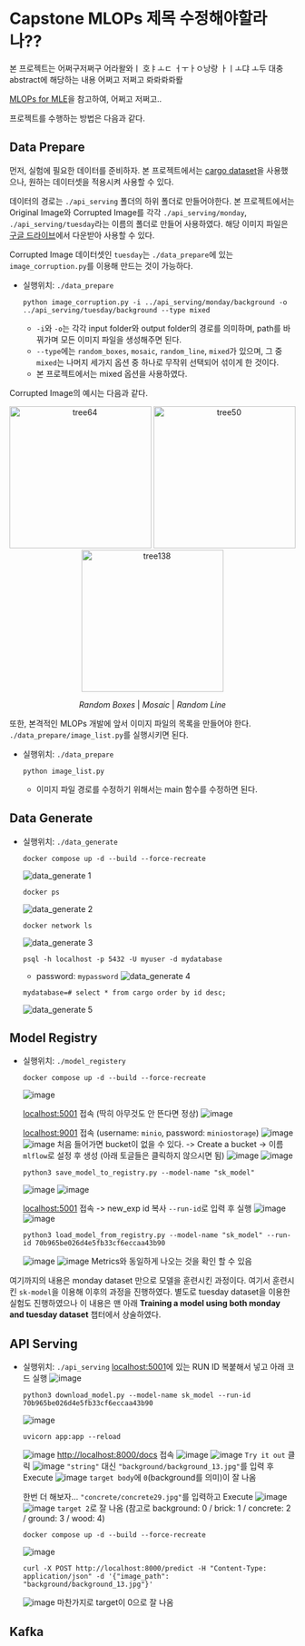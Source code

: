 # Capstone MLOPs 제목 수정해야할라나??
본 프로젝트는 어쩌구저쩌구 어라왈와ㅣ 호ㅑㅗㄷ ㅓㅜㅏㅇ낭랑 ㅏㅣㅗ댜 ㅗ두 대충 abstract에 해당하는 내용 어쩌고 저쩌고 롸롸롸롸뢀 


[MLOPs for MLE](https://mlops-for-mle.github.io/tutorial/docs/intro)을 참고하여, 어쩌고 저쩌고..


프로젝트를 수행하는 방법은 다음과 같다.


## Data Prepare
먼저, 실험에 필요한 데이터를 준비하자. 본 프로젝트에서는 [cargo dataset](https://www.kaggle.com/datasets/morph1max/definition-of-cargo-transportation)을 사용했으나, 원하는 데이터셋을 적용시켜 사용할 수 있다.


데이터의 경로는 `./api_serving` 폴더의 하위 폴더로 만들어야한다. 본 프로젝트에서는 Original Image와 Corrupted Image를 각각 `./api_serving/monday`, `./api_serving/tuesday`라는 이름의 폴더로 만들어 사용하였다.
해당 이미지 파일은 [구글 드라이브]()에서 다운받아 사용할 수 있다.


Corrupted Image 데이터셋인 `tuesday`는 `./data_prepare`에 있는 `image_corruption.py`를 이용해 만드는 것이 가능하다.


* 실행위치: `./data_prepare`
  ```
  python image_corruption.py -i ../api_serving/monday/background -o ../api_serving/tuesday/background --type mixed
  ```
  - `-i`와 `-o`는 각각 input folder와 output folder의 경로를 의미하며, path를 바꿔가며 모든 이미지 파일을 생성해주면 된다.
  - `--type`에는 `random_boxes`, `mosaic`, `random_line`, `mixed`가 있으며, 그 중 `mixed`는 나머지 세가지 옵션 중 하나로 무작위 선택되어 섞이게 한 것이다.
  - 본 프로젝트에서는 mixed 옵션을 사용하였다.


Corrupted Image의 예시는 다음과 같다.
<p align="center">
  <img src="https://github.com/duneag2/capstone-mlops/assets/137387521/139c9714-47b2-4376-b743-ab26eae04046" alt="tree64" width="250"/>
  <img src="https://github.com/duneag2/capstone-mlops/assets/137387521/a8fd5493-a53a-414f-a7f8-cf8385898688" alt="tree50" width="250"/>
  <img src="https://github.com/duneag2/capstone-mlops/assets/137387521/0be9b07d-4c7e-4a12-9e8f-d92415aa0fbf" alt="tree138" width="250"/>
</p>

<p align="center">
  <em>Random Boxes</em> | <em>Mosaic</em> | <em>Random Line</em>
</p>


또한, 본격적인 MLOPs 개발에 앞서 이미지 파일의 목록을 만들어야 한다. `./data_prepare/image_list.py`를 실행시키면 된다.
* 실행위치: `./data_prepare`
  ```
  python image_list.py
  ```
  - 이미지 파일 경로를 수정하기 위해서는 main 함수를 수정하면 된다.


## Data Generate

* 실행위치: `./data_generate`
  ```
  docker compose up -d --build --force-recreate
  ```
  ![data_generate 1](https://www.notion.so/image/https%3A%2F%2Fprod-files-secure.s3.us-west-2.amazonaws.com%2F14519646-54d7-4a91-94c1-750beec3e8f9%2F310cbc04-24d5-4252-ab69-2bccab5ce52a%2FUntitled.png?table=block&id=c2d1c13f-5288-4e94-b274-bd89e4434816&spaceId=14519646-54d7-4a91-94c1-750beec3e8f9&width=2000&userId=54861078-d95f-4d03-8c5e-bd24b43177a5&cache=v2)
  ```
  docker ps
  ```
  ![data_generate 2](https://www.notion.so/image/https%3A%2F%2Fprod-files-secure.s3.us-west-2.amazonaws.com%2F14519646-54d7-4a91-94c1-750beec3e8f9%2F182f3996-5914-48f0-afe1-f792211a6381%2FUntitled.png?table=block&id=205f7aea-f48e-4161-a9de-53502d1738b3&spaceId=14519646-54d7-4a91-94c1-750beec3e8f9&width=2000&userId=54861078-d95f-4d03-8c5e-bd24b43177a5&cache=v2)
  ```
  docker network ls
  ```
  ![data_generate 3](https://www.notion.so/image/https%3A%2F%2Fprod-files-secure.s3.us-west-2.amazonaws.com%2F14519646-54d7-4a91-94c1-750beec3e8f9%2Ff37631c4-a691-461c-a8a9-4a2658a2fa6c%2FUntitled.png?table=block&id=f3a50026-d3b0-44cb-8da9-166a83f1f533&spaceId=14519646-54d7-4a91-94c1-750beec3e8f9&width=2000&userId=54861078-d95f-4d03-8c5e-bd24b43177a5&cache=v2)
  ```
  psql -h localhost -p 5432 -U myuser -d mydatabase
  ```
  - password: `mypassword`
  ![data_generate 4](https://www.notion.so/image/https%3A%2F%2Fprod-files-secure.s3.us-west-2.amazonaws.com%2F14519646-54d7-4a91-94c1-750beec3e8f9%2Ffc4844d8-ee00-482a-a277-19378993a49e%2FUntitled.png?table=block&id=14004eb0-7ee3-4ea0-867f-d7071b7d0dbd&spaceId=14519646-54d7-4a91-94c1-750beec3e8f9&width=2000&userId=54861078-d95f-4d03-8c5e-bd24b43177a5&cache=v2)
  ```
  mydatabase=# select * from cargo order by id desc;
  ```
  ![data_generate 5](https://www.notion.so/image/https%3A%2F%2Fprod-files-secure.s3.us-west-2.amazonaws.com%2F14519646-54d7-4a91-94c1-750beec3e8f9%2F0081b91a-55b8-49ac-9544-09be8c0ddb9a%2FUntitled.png?table=block&id=46984ef1-9173-478d-8995-70bbb8f58089&spaceId=14519646-54d7-4a91-94c1-750beec3e8f9&width=2000&userId=54861078-d95f-4d03-8c5e-bd24b43177a5&cache=v2)


## Model Registry
* 실행위치: `./model_registery`
  ```
  docker compose up -d --build --force-recreate
  ```
  ![image](https://github.com/duneag2/capstone-mlops/assets/137387521/f51d472d-3748-406c-b65c-664c7a8cf310)


  [localhost:5001](http://localhost:5001/) 접속 (딱히 아무것도 안 뜬다면 정상)
  ![image](https://github.com/duneag2/capstone-mlops/assets/137387521/ac82e811-0ed8-4b86-b287-537e045b9e0f)


  [localhost:9001](http://localhost:9001/) 접속 (username: `minio`, password: `miniostorage`)
  ![image](https://github.com/duneag2/capstone-mlops/assets/137387521/e4d6ad20-c912-4b6c-a9d9-b6b70dc8e0e7)
  ![image](https://github.com/duneag2/capstone-mlops/assets/137387521/b6bdf68a-5243-48de-a331-336661b4e4c1)
  처음 들어가면 bucket이 없을 수 있다. -> Create a bucket -> 이름 `mlflow`로 설정 후 생성 (아래 토글들은 클릭하지 않으시면 됨)
  ![image](https://github.com/duneag2/capstone-mlops/assets/137387521/43c2f4c9-9cce-4087-891a-bcbb483a1106)
  ![image](https://github.com/duneag2/capstone-mlops/assets/137387521/7cac725f-50f1-49cb-9946-1ef7ce19b486)


  ```
  python3 save_model_to_registry.py --model-name "sk_model"
  ```
  ![image](https://github.com/duneag2/capstone-mlops/assets/137387521/f7902f4d-6c9b-4eee-bb8e-b1916641ffba)
  ![image](https://github.com/duneag2/capstone-mlops/assets/137387521/97ccc54d-e30a-4b25-bd7a-56646c177214)


  [localhost:5001](http://localhost:5001/) 접속 -> new_exp id 복사 `--run-id`로 입력 후 실행
  ![image](https://github.com/duneag2/capstone-mlops/assets/137387521/4907c4f4-c974-49cc-9ad7-f88bb3196510)
  ![image](https://github.com/duneag2/capstone-mlops/assets/137387521/1f30c100-dd29-44f4-b280-a63c6e942920)
  ```
  python3 load_model_from_registry.py --model-name "sk_model" --run-id 70b965be026d4e5fb33cf6eccaa43b90
  ```
  ![image](https://github.com/duneag2/capstone-mlops/assets/137387521/d99fd613-7389-4cd6-a0d0-052ea8ffefd1)
  ![image](https://github.com/duneag2/capstone-mlops/assets/137387521/ea0733c8-8187-40be-8173-48122e83c4bf)
  Metrics와 동일하게 나오는 것을 확인 할 수 있음

여기까지의 내용은 monday dataset 만으로 모델을 훈련시킨 과정이다. 여기서 훈련시킨 `sk-model`을 이용해 이후의 과정을 진행하였다. 별도로 tuesday dataset을 이용한 실험도 진행하였으나 이 내용은 맨 아래 **Training a model using both monday and tuesday dataset** 챕터에서 상술하였다.


## API Serving

* 실행위치: `./api_serving`
  [localhost:5001](http://localhost:5001/)에 있는 RUN ID 복붙해서 넣고 아래 코드 실행
  ![image](https://github.com/duneag2/capstone-mlops/assets/137387521/0e93c086-7137-4c4f-ace6-06ea0daff99d)
  ```
  python3 download_model.py --model-name sk_model --run-id 70b965be026d4e5fb33cf6eccaa43b90
  ```
  ![image](https://github.com/duneag2/capstone-mlops/assets/137387521/a12632a4-fdb9-45cc-bfa0-f5e6d214afa3)


  ```
  uvicorn app:app --reload
  ```
  ![image](https://github.com/duneag2/capstone-mlops/assets/137387521/22838778-f479-4602-8751-6b3389a25b9c)
  [http://localhost:8000/docs](http://localhost:8000/docs) 접속
  ![image](https://github.com/duneag2/capstone-mlops/assets/137387521/291397d8-4f5f-4f69-b1d9-9d7cdb04031e)
  ![image](https://github.com/duneag2/capstone-mlops/assets/137387521/30831132-ce9c-4087-afef-d36b868780f6)
  `Try it out` 클릭
  ![image](https://github.com/duneag2/capstone-mlops/assets/137387521/b3fdbecd-02ba-4447-9e16-42709cdc77c2)
  `"string"` 대신 `"background/background_13.jpg"`를 입력 후 Execute
  ![image](https://github.com/duneag2/capstone-mlops/assets/137387521/96fae359-ac59-4247-8ee4-d254b3a50470)
  `target body`에 `0`(background를 의미)이 잘 나옴


  한번 더 해보자… `"concrete/concrete29.jpg"`를 입력하고 Execute
  ![image](https://github.com/duneag2/capstone-mlops/assets/137387521/d68c7f01-62d9-4342-8be9-2a2fbbe5da48)
  ![image](https://github.com/duneag2/capstone-mlops/assets/137387521/ea44eb51-528b-4145-b58d-fc40d2e58005)
  `target 2`로 잘 나옴
  (참고로 background: 0 / brick: 1 / concrete: 2 / ground: 3 / wood: 4)


  ```
  docker compose up -d --build --force-recreate
  ```
  ![image](https://github.com/duneag2/capstone-mlops/assets/137387521/c5fbdee4-3914-42d5-b15a-db5d627bd4d0)
  ```
  curl -X POST http://localhost:8000/predict -H "Content-Type: application/json" -d '{"image_path": "background/background_13.jpg"}'
  ```
  ![image](https://github.com/duneag2/capstone-mlops/assets/137387521/900969e6-513b-4c4b-92da-9ab93cef46f9)
  마찬가지로 target이 0으로 잘 나옴


## Kafka



